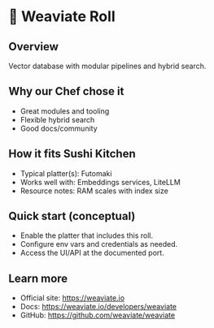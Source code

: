 # 🍣 Weaviate Roll

## Overview
Vector database with modular pipelines and hybrid search.

## Why our Chef chose it
- Great modules and tooling
- Flexible hybrid search
- Good docs/community

## How it fits Sushi Kitchen
- Typical platter(s): Futomaki
- Works well with: Embeddings services, LiteLLM
- Resource notes: RAM scales with index size

## Quick start (conceptual)
- Enable the platter that includes this roll.
- Configure env vars and credentials as needed.
- Access the UI/API at the documented port.

## Learn more
- Official site: https://weaviate.io
- Docs: https://weaviate.io/developers/weaviate
- GitHub: https://github.com/weaviate/weaviate
